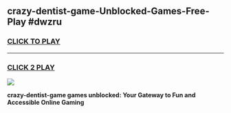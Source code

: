 
## crazy-dentist-game-Unblocked-Games-Free-Play #dwzru
<h3>
<a href="https://us.freeplayer.one?title=crazy-dentist-game&ref=9M">CLICK TO PLAY</a></h3>
<hr>

<h3>
<a href="https://us.freeplayer.one?title=crazy-dentist-game&ref=9M">CLICK 2 PLAY</a>
  
</h3>

<a href="https://us.freeplayer.one?title=crazy-dentist-game&ref=9M"><img src="https://clearcache.store/games.png"></a>


**crazy-dentist-game games unblocked: Your Gateway to Fun and Accessible Online Gaming**
